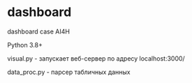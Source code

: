 # dashboard
dashboard case AI4H

Python 3.8+

visual.py - запускает веб-сервер по адресу localhost:3000/

data_proc.py - парсер табличных данных
